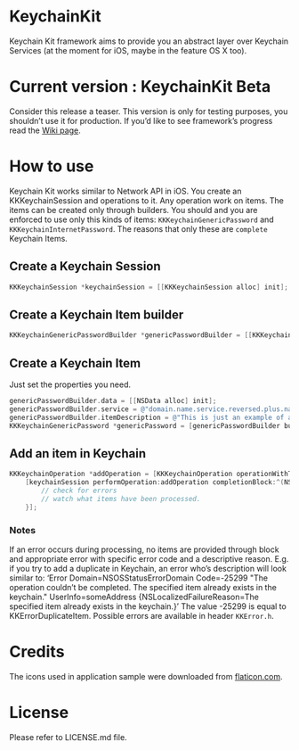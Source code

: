 KeychainKit
===========

Keychain Kit framework aims to provide you an abstract layer over Keychain Services (at the moment for iOS, maybe in the feature OS X too).

# Current version : KeychainKit Beta

Consider this release a teaser. This version is only for testing purposes, you shouldn’t use it for production.
If you’d like to see framework’s progress read the [Wiki page](https://github.com/davidlivadaru/KeychainKit/wiki).

# How to use

Keychain Kit works similar to Network API in iOS.
You create an KKKeychainSession and operations to it. Any operation work on items. The items can be created only through builders. You should and you are enforced to use only this kinds of items: `KKKeychainGenericPassword` and `KKKeychainInternetPassword`. The reasons that only these are `complete` Keychain Items.

## Create a Keychain Session

```objective-c
KKKeychainSession *keychainSession = [[KKKeychainSession alloc] init];
```

## Create a Keychain Item builder

```objective-c
KKKeychainGenericPasswordBuilder *genericPasswordBuilder = [[KKKeychainGenericPasswordBuilder alloc] initWithKeychainSession:self.keychainSession];
```

## Create a Keychain Item

Just set the properties you need.

```objective-c
genericPasswordBuilder.data = [[NSData alloc] init];
genericPasswordBuilder.service = @"domain.name.service.reversed.plus.name.of.your.specific.server";
genericPasswordBuilder.itemDescription = @"This is just an example of a keychain item.";
KKKeychainGenericPassword *genericPassword = [genericPasswordBuilder buildKeychainItem];
```

## Add an item in Keychain

```objective-c
KKKeychainOperation *addOperation = [KKKeychainOperation operationWithType:KKKeychainOperationTypeAdd item:genericPassword];
    [keychainSession performOperation:addOperation completionBlock:^(NSArray *items, NSError *error) {
        // check for errors
        // watch what items have been processed.
    }];
```

### Notes

If an error occurs during processing, no items are provided through block and appropriate error with specific error code and a descriptive reason. E.g. if you try to add a duplicate in Keychain, an error who’s description will look similar to:
‘Error Domain=NSOSStatusErrorDomain Code=-25299 "The operation couldn’t be completed. The specified item already exists in the keychain." UserInfo=someAddress {NSLocalizedFailureReason=The specified item already exists in the keychain.}’
The value -25299 is equal to KKErrorDuplicateItem. Possible errors are available in header `KKError.h`.

# Credits

The icons used in application sample were downloaded from [flaticon.com](http://www.flaticon.com).

# License

Please refer to LICENSE.md file.